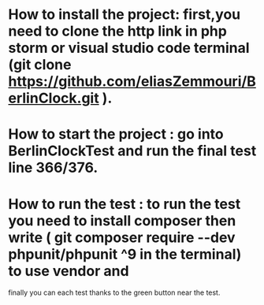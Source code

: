 # How to install the project: first,you need to clone the http link in php storm or visual studio code terminal (git clone https://github.com/eliasZemmouri/BerlinClock.git ).
# How to start the project : go into BerlinClockTest and run the final test line 366/376.
# How to run the test : to run the test you need to install composer then write  ( git composer require --dev phpunit/phpunit ^9 in the terminal) to use vendor and 
finally you can each test thanks to the green button near the test.
